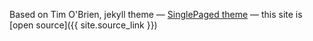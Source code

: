 

Based on Tim O'Brien, jekyll theme
&mdash;
[SinglePaged theme](https://github.com/t413/SinglePaged)
&mdash;
this site is [open source]({{ site.source_link }})

